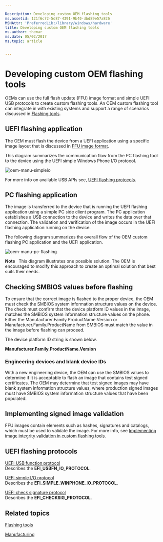 ```yaml
---

Description: Developing custom OEM flashing tools
ms.assetid: 121f6c72-5d87-4391-9b40-dbd89e57a826
MSHAttr: 'PreferredLib:/library/windows/hardware'
title: Developing custom OEM flashing tools
ms.author: themar
ms.date: 05/02/2017
ms.topic: article


---
```


# Developing custom OEM flashing tools


OEMs can use the full flash update (FFU) image format and simple UEFI USB protocols to create custom flashing tools. An OEM custom flashing tool can integrate in with existing systems and support a range of scenarios discussed in [Flashing tools](flashing-tools.md).

## <span id="UEFI_flashing_application"></span><span id="uefi_flashing_application"></span><span id="UEFI_FLASHING_APPLICATION"></span>UEFI flashing application


The OEM must flash the device from a UEFI application using a specific image layout that is discussed in [FFU image format](ffu-image-format.md).

This diagram summarizes the communication flow from the PC flashing tool to the device using the UEFI simple Windows Phone I/O protocol.

![oem\-manu\-simpleio](images/oem-manu-simpleio.png)

For more info on available USB APIs see, [UEFI flashing protocols](https://msdn.microsoft.com/windows/hardware/dn917884.aspx).

## <span id="PC_flashing_application"></span><span id="pc_flashing_application"></span><span id="PC_FLASHING_APPLICATION"></span>PC flashing application


The image is transferred to the device that is running the UEFI flashing application using a simple PC side client program. The PC application establishes a USB connection to the device and writes the data over that connection. The validation and verification of the image occurs in the UEFI flashing application running on the device.

The following diagram summarizes the overall flow of the OEM custom flashing PC application and the UEFI application.

![oem\-manu\-pc\-flashing](images/oem-manu-pc-flashing.png)

**Note**  
This diagram illustrates one possible solution. The OEM is encouraged to modify this approach to create an optimal solution that best suits their needs.

 

## <span id="Checking_SMBIOS_values_before_flashing"></span><span id="checking_smbios_values_before_flashing"></span><span id="CHECKING_SMBIOS_VALUES_BEFORE_FLASHING"></span>Checking SMBIOS values before flashing


To ensure that the correct image is flashed to the proper device, the OEM must check the SMBIOS system information structure values on the device. The check must confirm that the device platform ID values in the image, matches the SMBIOS system information structure values on the phone. Either the Manufacturer.Family.ProductName.Version or Manufacturer.Family.ProductName from SMBIOS must match the value in the image before flashing can proceed.

The device platform ID string is shown below.

**Manufacturer.Family.ProductName.Version**

### <span id="Engineering_devices_and_blank_device_IDs"></span><span id="engineering_devices_and_blank_device_ids"></span><span id="ENGINEERING_DEVICES_AND_BLANK_DEVICE_IDS"></span>Engineering devices and blank device IDs

With a new engineering device, the OEM can use the SMBIOS values to determine if it is acceptable to flash an image that contains test signed certificates. The OEM may determine that test signed images may have blank system information structure values, where production signed images must have SMBIOS system information structure values that have been populated.

## <span id="Implementing_signed_image_validation"></span><span id="implementing_signed_image_validation"></span><span id="IMPLEMENTING_SIGNED_IMAGE_VALIDATION"></span>Implementing signed image validation


FFU images contain elements such as hashes, signatures and catalogs, which must be used to validate the image. For more info, see [Implementing image integrity validation in custom flashing tools](implementing-image-integrity-validation-in-custom-flashing-tools.md).

## <span id="UEFI_flashing_protocols"></span><span id="uefi_flashing_protocols"></span><span id="UEFI_FLASHING_PROTOCOLS"></span>UEFI flashing protocols


<span id="UEFI_USB_function_protocol"></span><span id="uefi_usb_function_protocol"></span><span id="UEFI_USB_FUNCTION_PROTOCOL"></span>[UEFI USB function protocol](https://msdn.microsoft.com/library/windows/hardware/dn789231)  
Describes the **EFI\_USBFN\_IO\_PROTOCOL**.

<span id="UEFI_simple_I_O_protocol"></span><span id="uefi_simple_i_o_protocol"></span><span id="UEFI_SIMPLE_I_O_PROTOCOL"></span>[UEFI simple I/O protocol](https://msdn.microsoft.com/library/windows/hardware/dn772121)  
Describes the **EFI\_SIMPLE\_WINPHONE\_IO\_PROTOCOL**.

<span id="UEFI_check_signature_protocol"></span><span id="uefi_check_signature_protocol"></span><span id="UEFI_CHECK_SIGNATURE_PROTOCOL"></span>[UEFI check signature protocol](https://msdn.microsoft.com/library/windows/hardware/dn772115)  
Describes the **EFI\_CHECKSIG\_PROTOCOL**.

## <span id="related_topics"></span>Related topics


[Flashing tools](flashing-tools.md)

[Manufacturing](index.md)

 

 






